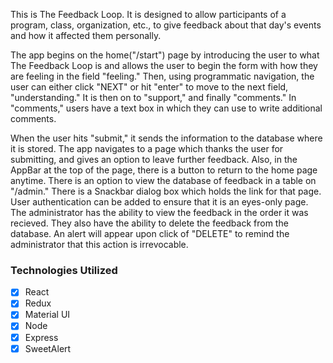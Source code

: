 This is The Feedback Loop. It is designed to allow participants of a program, class, organization, etc., to give feedback about that day's events and how it affected them personally.

The app begins on the home("/start") page by introducing the user to what The Feedback Loop is and allows the user to begin the form with how they are feeling in the field "feeling." Then, using programmatic navigation, the user can either click "NEXT" or hit "enter" to move to the next field, "understanding." It is then on to "support," and finally "comments." In "comments," users have a text box in which they can use to write additional comments. 

When the user hits "submit," it sends the information to the database where it is stored. The app navigates to a page which thanks the user for submitting, and gives an option to leave further feedback. Also, in the AppBar at the top of the page, there is a button to return to the home page anytime. There is an option to view the database of feedback in a table on "/admin." There is a Snackbar dialog box which holds the link for that page. User authentication can be added to ensure that it is an eyes-only page. The administrator has the ability to view the feedback in the order it was recieved. They also have the ability to delete the feedback from the database. An alert will appear upon click of "DELETE" to remind the administrator that this action is irrevocable.

### Technologies Utilized

- [x] React
- [x] Redux
- [x] Material UI
- [x] Node
- [x] Express
- [x] SweetAlert
